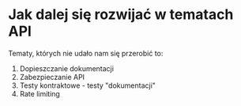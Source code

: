 # Jak dalej się rozwijać w tematach API



Tematy, których nie udało nam się przerobić to:

1. Dopieszczanie dokumentacji
2. Zabezpieczanie API
3. Testy kontraktowe - testy "dokumentacji"
4. Rate limiting